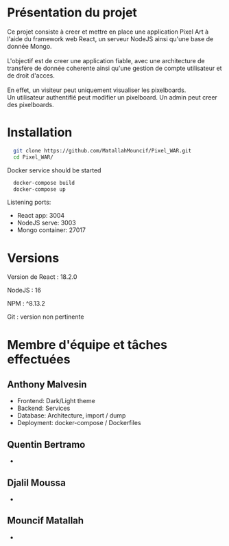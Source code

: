 # Présentation du projet

Ce projet consiste à creer et mettre en place une application Pixel Art 
à l'aide du framework web React, un serveur NodeJS ainsi qu'une
base de donnée Mongo.
<br><br>
L'objectif est de creer une application fiable, avec une architecture
de transfère de donnée coherente ainsi qu'une gestion de compte utilisateur
et de droit d'acces.
<br><br>
En effet, un visiteur peut uniquement visualiser les pixelboards.<br>
Un utilisateur authentifié peut modifier un pixelboard.
Un admin peut creer des pixelboards.

# Installation

```bash
  git clone https://github.com/MatallahMouncif/Pixel_WAR.git
  cd Pixel_WAR/
```
Docker service should be started
```bash
  docker-compose build
  docker-compose up
```
Listening ports:
- React app: 3004
- NodeJS serve: 3003
- Mongo container: 27017

# Versions

Version de React : 18.2.0

NodeJS : 16

NPM : ^8.13.2

Git : version non pertinente

# Membre d'équipe et tâches effectuées

## Anthony Malvesin
- Frontend:  Dark/Light theme
- Backend: Services
- Database: Architecture, import / dump
- Deployment: docker-compose / Dockerfiles 

## Quentin Bertramo
-

## Djalil Moussa
-

## Mouncif Matallah
-
